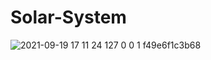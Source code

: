 # Solar-System
![2021-09-19 17 11 24 127 0 0 1 f49e6f1c3b68](https://user-images.githubusercontent.com/8512868/133932677-f9130456-183e-4128-9f46-0c743aa7a7f8.jpg)
